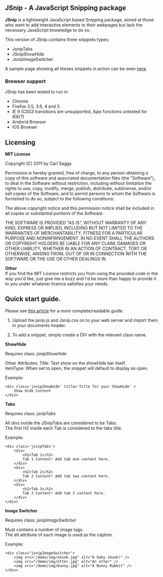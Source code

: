 JSnip - A JavaScript Snipping package
---------------------

**JSnip** is a lightweight JavaScript based Snipping package, aimed at those who want to add interactive 
elements to their webpages but lack the necessary JavaScript knowledge to do so.

This version of JSnip contains three snippets types:

* JsnipTabs
* JSnipShowHide
* JsnipImageSwitcher

A sample page showing all theses snippets in action can be seen [here](http://userbag.co.uk/demo/jsnip/sample.htm).

### Browser support

JSnip has been tested to run in:

* Chrome
* Firefox 3.5, 3.6, 4 and 5
* IE 9 (CSS3 transitions are unsupported, Ajax functions untested for IE8/7)
* Andorid Browser
* IOS Browser


Licensing
---------------------

**MIT License**

Copyright (C) 2011 by Carl Saggs


Permission is hereby granted, free of charge, to any person obtaining a copy
of this software and associated documentation files (the "Software"), to deal
in the Software without restriction, including without limitation the rights
to use, copy, modify, merge, publish, distribute, sublicense, and/or sell
copies of the Software, and to permit persons to whom the Software is
furnished to do so, subject to the following conditions:

The above copyright notice and this permission notice shall be included in
all copies or substantial portions of the Software.

THE SOFTWARE IS PROVIDED "AS IS", WITHOUT WARRANTY OF ANY KIND, EXPRESS OR
IMPLIED, INCLUDING BUT NOT LIMITED TO THE WARRANTIES OF MERCHANTABILITY,
FITNESS FOR A PARTICULAR PURPOSE AND NONINFRINGEMENT. IN NO EVENT SHALL THE
AUTHORS OR COPYRIGHT HOLDERS BE LIABLE FOR ANY CLAIM, DAMAGES OR OTHER
LIABILITY, WHETHER IN AN ACTION OF CONTRACT, TORT OR OTHERWISE, ARISING FROM,
OUT OF OR IN CONNECTION WITH THE SOFTWARE OR THE USE OR OTHER DEALINGS IN
 
**Other**    
If you find the MIT Licence restricts you from using the provided code in the way you'd like, 
just give me a buzz and I'd be more than happy to provide it to you under whatever licence satisfies 
your needs. 

Quick start guide.
---------------------
Please see [this article](http://userbag.co.uk/development/introducing-jsnip/) for a more complete/readable guide.

1. Upload the jsnip.js and Jsnip.css on to your web server and import them in your documents header. 

2. To add a snippet, simply create a DIV with the relevant class name.


**ShowHide**

Requires class: *jsnipShowHide*

Other Attributes:
Title: Text show on the showHide bar itself.   
itemType: When set to open, the snippet will default to display as open.

Example:

    <div class='jsnipShowHide' title='Title for your ShowHide' >
        Show Hide Content
    </div>


**Tabs**

Requires class: *jsnipTabs*

All divs inside the JSnipTabs are considered to be Tabs.   
The first H2 inside each Tab is considered to the tabs title.


Example:

    <div class='jsnipTabs'>
        <div>
            <h2>Tab 1</h2>
            Tab 1 Content! Add tab one content here.
        </div>
        <div>
            <h2>Tab 2</h2>
            Tab 2 Content! Add tab two content here.
        </div>
        <div>
            <h2>Tab 3</h2>
            Tab 3 Content! Add tab 3 content here.
        </div>
    </div>


**Image Switcher**

Requires class: *jsnipImageSwitcher*

Must contains a number of image tags.   
The alt attribute of each image is used as the caption.

Example:

    <div class="jsnipImageSwitcher">
        <img src="/demo/img/skunk.jpg" alt="A baby skunk!" />
        <img src="/demo/img/otter.jpg" alt="An otter" />
        <img src="/demo/img/bunny.jpg" alt="A Bunny Rabbit" />
    </div>